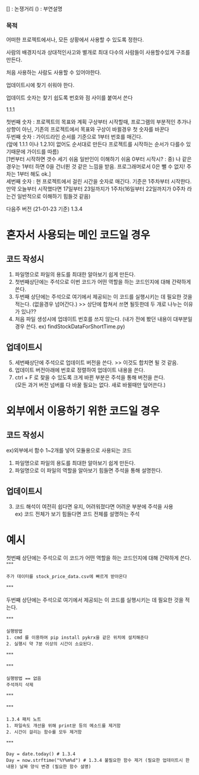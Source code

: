 [] : 논쟁거리 
() : 부연설명

### 목적

어떠한 프로젝트에서나, 모든 상황에서 사용할 수 있도록 정한다. 

사람의 배경지식과 상대적인사고와 별개로 최대 다수의 사람들이 사용할수있게 구조를 만든다.

처음 사용하는 사람도 사용할 수 있어야한다.

업데이트시에 찾기 쉬워야 한다. 

업데이트 숫자는 찾기 쉽도록 번호와 점 사이를 붙여서 쓴다

1.1.1

첫번째 숫자 : 프로젝트의 목표와 계획 구상부터 시작할때, 프로그램의 부분적인 추가나 상향이 아닌, 기존의 프로젝트에서 목표와 구상이 바뀔경우 첫 숫자를 바꾼다 <br>
두번째 숫자 : 가이드라인 순서를 기준으로 1부터 번호를 매긴다. <br>
(앞에 1.1.1 이나 1.2.1이 없어도 순서대로 만든다 프로젝트를 시작하는 순서가 다를수 있기때문에 가이드를 따름)<br>
[1번부터 시작하면 갯수 세기 쉬움 일반인이 이해하기 쉬움 0부터 시작시? :  중) 나 같은 경우는 1부터 하면 0을 건너뛴 것 같은 느낌을 받음. 프로그래머로서 0은 뺄 수 없지! 주차는 1부터 해도 ok.]<br>
세번째 숫자 : 현 프로젝트에서 걸린 시간을 숫자로 매긴다. 기준은 1주차부터 시작한다.<br>
만약 오늘부터 시작했다면 17일부터 23일까지가 1주차(16일부터 22일까지가 0주차 라는건 일반적으로 이해하기 힘들것 같음)<br>

다음주 버전 (21-01-23 기준)
1.3.4

# 혼자서 사용되는 메인 코드일 경우
## 코드 작성시
1. 파일명으로 파일의 용도를 최대한 알아보기 쉽게 만든다.
2. 첫번째상단에는 주석으로 이번 코드가 어떤 역할을 하는 코드인지에 대해 간략하게 쓴다.
3. 두번째 상단에는 주석으로 여기에서 제공되는 이 코드를 실행시키는 데 필요한 것을 적는다. (없을경우 넘어간다.) >> 상단에 합쳐서 쓰면 될듯한데 두 개로 나누는 이유가 있나??
4. 처음 파일 생성시에 업데이트 번호를 쓰지 않는다. (내가 전에 봤던 내용이 대부분일경우 쓴다. ex) findStockDataForShortTime.py)

## 업데이트시
5. 세번째상단에 주석으로 업데이트 버전을 쓴다. >> 이것도 합치면 될 것 같음.
6. 업데이트 버전아래에 번호로 정렬하여 업데이트 내용을 쓴다.
7. ctrl + F 로 찾을 수 있도록 크게 바뀐 부분은 주석을 통해 버전을 쓴다. <br>
(모든 과거 버전 넘버를 다 바꿀 필요는 없다. 새로 바뀔때만 덮어쓴다.)

# 외부에서 이용하기 위한 코드일 경우
## 코드 작성시

ex)외부에서 함수 1~2개를 넣어 모듈용으로 사용되는 코드

1. 파일명으로 파일의 용도를 최대한 알아보기 쉽게 만든다.
2. 파일명으로 이 파일의 역할을 알아보기 힘들면 주석을 통해 설명한다.

## 업데이트시
3. 코드 해석이 여전히 쉽다면 유지, 어려워졌다면 어려운 부분에 주석을 사용 <br>
ex) 코드 전체가 보기 힘들다면 코드 전체를 설명하는 주석

# 예시
첫번째 상단에는 주석으로 이 코드가 어떤 역할을 하는 코드인지에 대해 간략하게 쓴다. 
"""

    주가 데이터를 stock_price_data.csv에 빠르게 받아온다

"""

두번째 상단에는 주석으로 여기에서 제공되는 이 코드를 실행시키는 데 필요한 것을 적는다.

"""

    실행방법
    1. cmd 를 이용하여 pip install pykrx을 같은 위치에 설치해준다
    2. 실행시 약 7분 이상의 시간이 소요된다.

"""


"""

    실행방법 == 없음
    주석까지 삭제

"""



"""

    1.3.4 패치 노트
    1. 파일속도 개선을 위해 print문 등의 메소드를 제거함
    2. 시간이 걸리는 함수를 모두 제거함 

"""


    Day = date.today() # 1.3.4
    Day = now.strftime("%Y%m%d") # 1.3.4 불필요한 함수 제거 (필요한 업데이트시 한 내용) 날짜 양식 변경 (필요한 함수 설명)
